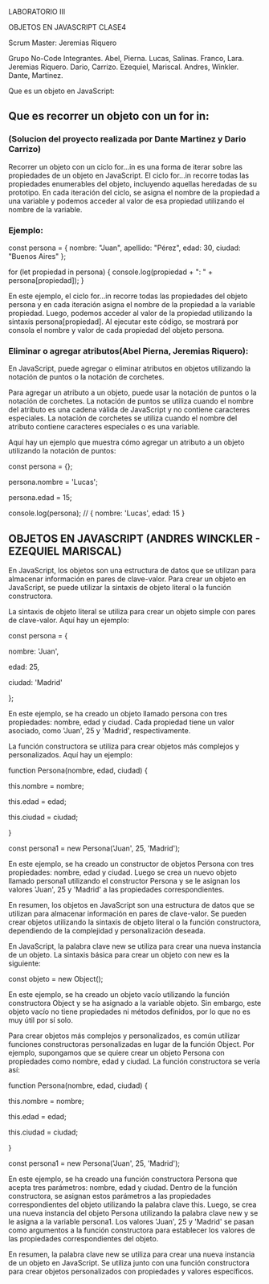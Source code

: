 LABORATORIO III

OBJETOS EN JAVASCRIPT CLASE4

Scrum Master: Jeremias Riquero

Grupo No-Code Integrantes. Abel, Pierna. Lucas, Salinas. Franco, Lara. Jeremias Riquero. Dario, Carrizo. Ezequiel, Mariscal. Andres, Winkler. Dante, Martinez.

Que es un objeto en JavaScript:


## Que es recorrer un objeto con un for in:
### (Solucion del proyecto realizada por Dante Martinez y Dario Carrizo)
Recorrer un objeto con un ciclo for...in es una forma de iterar sobre las propiedades de un objeto en JavaScript.
El ciclo for...in recorre todas las propiedades enumerables del objeto, incluyendo aquellas heredadas de su prototipo. En cada iteración del ciclo, se asigna el nombre de la propiedad a una variable y podemos acceder al valor de esa propiedad utilizando el nombre de la variable.
### Ejemplo: 

const persona = {
  nombre: "Juan",
  apellido: "Pérez",
  edad: 30,
  ciudad: "Buenos Aires"
};

for (let propiedad in persona) {
  console.log(propiedad + ": " + persona[propiedad]);
}

En este ejemplo, el ciclo for...in recorre todas las propiedades del objeto persona y en cada iteración asigna el nombre de la propiedad a la variable propiedad. Luego, podemos acceder al valor de la propiedad utilizando la sintaxis persona[propiedad].
Al ejecutar este código, se mostrará por consola el nombre y valor de cada propiedad del objeto persona.

### Eliminar o agregar atributos(Abel Pierna, Jeremias Riquero):
En JavaScript, puede agregar o eliminar atributos en objetos utilizando la notación de puntos o la notación de corchetes.

Para agregar un atributo a un objeto, puede usar la notación de puntos o la notación de corchetes. La notación de puntos se utiliza cuando el nombre del atributo es una cadena válida de JavaScript y no contiene caracteres especiales. La notación de corchetes se utiliza cuando el nombre del atributo contiene caracteres especiales o es una variable.

Aquí hay un ejemplo que muestra cómo agregar un atributo a un objeto utilizando la notación de puntos:

 const persona = {};
  
  persona.nombre = 'Lucas';
  
  persona.edad = 15;
  
  console.log(persona); // { nombre: 'Lucas', edad: 15 }
  
  ## OBJETOS EN JAVASCRIPT  (ANDRES WINCKLER - EZEQUIEL MARISCAL)
  
  
  En JavaScript, los objetos son una estructura de datos que se utilizan para almacenar información en pares de clave-valor. Para crear un objeto en JavaScript, se puede utilizar la sintaxis de objeto literal o la función constructora.

La sintaxis de objeto literal se utiliza para crear un objeto simple con pares de clave-valor. Aquí hay un ejemplo:

const persona = {

  nombre: 'Juan',
  
  edad: 25,
  
  ciudad: 'Madrid'
  
};

En este ejemplo, se ha creado un objeto llamado persona con tres propiedades: nombre, edad y ciudad. Cada propiedad tiene un valor asociado, como 'Juan', 25 y 'Madrid', respectivamente.

La función constructora se utiliza para crear objetos más complejos y personalizados. Aquí hay un ejemplo:

function Persona(nombre, edad, ciudad) {

  this.nombre = nombre;
  
  this.edad = edad;
  
  this.ciudad = ciudad;
  
}

const persona1 = new Persona('Juan', 25, 'Madrid');


En este ejemplo, se ha creado un constructor de objetos Persona con tres propiedades: nombre, edad y ciudad. Luego se crea un nuevo objeto llamado persona1 utilizando el constructor Persona y se le asignan los valores 'Juan', 25 y 'Madrid' a las propiedades correspondientes.

En resumen, los objetos en JavaScript son una estructura de datos que se utilizan para almacenar información en pares de clave-valor. Se pueden crear objetos utilizando la sintaxis de objeto literal o la función constructora, dependiendo de la complejidad y personalización deseada.

En JavaScript, la palabra clave new se utiliza para crear una nueva instancia de un objeto. La sintaxis básica para crear un objeto con new es la siguiente:

const objeto = new Object();


En este ejemplo, se ha creado un objeto vacío utilizando la función constructora Object y se ha asignado a la variable objeto. Sin embargo, este objeto vacío no tiene propiedades ni métodos definidos, por lo que no es muy útil por sí solo.

Para crear objetos más complejos y personalizados, es común utilizar funciones constructoras personalizadas en lugar de la función Object. Por ejemplo, supongamos que se quiere crear un objeto Persona con propiedades como nombre, edad y ciudad. La función constructora se vería así:

function Persona(nombre, edad, ciudad) {

  this.nombre = nombre;
  
  this.edad = edad;
  
  this.ciudad = ciudad;
  
}

const persona1 = new Persona('Juan', 25, 'Madrid');


En este ejemplo, se ha creado una función constructora Persona que acepta tres parámetros: nombre, edad y ciudad. Dentro de la función constructora, se asignan estos parámetros a las propiedades correspondientes del objeto utilizando la palabra clave this. Luego, se crea una nueva instancia del objeto Persona utilizando la palabra clave new y se le asigna a la variable persona1. Los valores 'Juan', 25 y 'Madrid' se pasan como argumentos a la función constructora para establecer los valores de las propiedades correspondientes del objeto.

En resumen, la palabra clave new se utiliza para crear una nueva instancia de un objeto en JavaScript. Se utiliza junto con una función constructora para crear objetos personalizados con propiedades y valores específicos.



